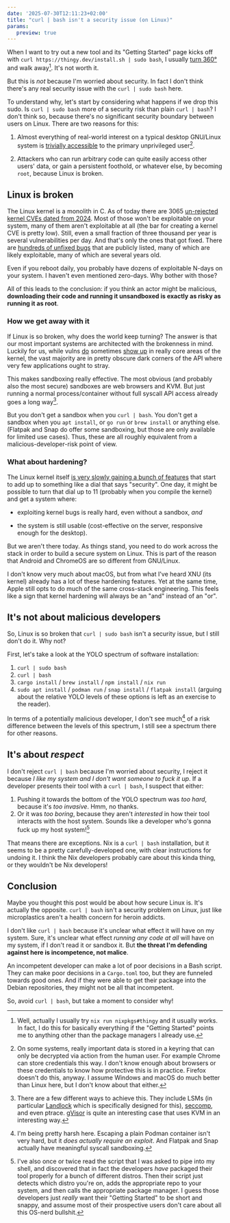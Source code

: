 ```yaml
---
date: '2025-07-30T12:11:23+02:00'
title: "curl | bash isn't a security issue (on Linux)"
params:
   preview: true
---
```


When I want to try out a new tool and its "Getting Started" page kicks off with
`curl https://thingy.dev/install.sh | sudo bash`, I usually [turn
360°](/assets/xbox_360.gif) and walk away[^nix]. It's not worth it.

But this is _not_ because I'm worried about security. In fact I don't think
there's any real security issue with the `curl | sudo bash` here.

To understand why, let's start by considering what happens if we drop this sudo.
Is `curl | sudo bash` more of a security risk than plain `curl | bash`? I don't
think so, because there's no significant security boundary between users on
Linux. There are two reasons for this:

1. Almost everything of real-world interest on a typical desktop GNU/Linux system is
[trivially accessible](https://xkcd.com/1200/) to the primary unprivileged
user[^keyring].

2. Attackers who can run arbitrary code can quite easily access other users'
data, or gain a persistent foothold, or whatever else, by becoming `root`,
because Linux is broken. 

## Linux is broken 

The Linux kernel is a monolith in C. As of today there are 3065 [un-rejected
kernel CVEs dated from
2024](https://git.kernel.org/pub/scm/linux/security/vulns.git/tree/cve/published/2024).
Most of those won't be exploitable on your system, many of them aren't
exploitable at all (the bar for creating a kernel CVE is pretty low). Still,
even a small fraction of three thousand per year is several
vulnerabilities per day. And that's only the ones that got fixed. There are
[hundreds of unfixed bugs](https://syzkaller.appspot.com/upstream) that are
publicly listed, many of which are likely exploitable, many of which are several
years old.

Even if you reboot daily, you probably have dozens of exploitable N-days on your
system. I haven't even mentioned zero-days. Why bother with those?

All of this leads to the conclusion: if you think an actor might be malicious,
**downloading their code and running it unsandboxed is exactly as risky as
running it as root**.

### How we get away with it

If Linux is so broken, why does the world keep turning? The answer is that our
most important systems are architected with the brokenness in mind. Luckily for
us, while vulns [do](https://dirtypipe.cm4all.com/) sometimes [show
up](https://en.wikipedia.org/wiki/Dirty_COW) in really core areas of the kernel,
the vast majority are in pretty obscure dark corners of the API where very few
applications ought to stray.

This makes sandboxing really effective. The most obvious (and probably also the
most secure) sandboxes are web browsers and KVM. But just running a normal
process/container without full syscall API access already goes a long
way[^process-sandboxing].

But you don't get a sandbox when you `curl | bash`. You don't get a sandbox when
you `apt install`, or `go run` or `brew install` or anything else. (Flatpak and
Snap do offer some sandboxing, but those are only available for limited
use cases). Thus, these are all roughly equivalent from a
malicious-developer-risk point of view.

### What about hardening?

The Linux kernel itself [is very slowly gaining a
bunch of features](https://docs.kernel.org/security/self-protection.html) that
start to add up to something like a dial that says "security". One day, it
might be possible to turn that dial up to 11 (probably when you compile the
kernel) and get a system where:

- exploiting kernel bugs is really hard, even without a sandbox, _and_

- the system is still usable (cost-effective on the server, responsive enough
for the desktop).

But we aren't there today. As things stand, you need to do work across the stack in order to build a secure system on Linux. This is part of the reason that Android and ChromeOS are so different from GNU/Linux. 

I don't know very much about macOS, but from what I've heard XNU (its kernel)
already has a lot of these hardening features. Yet at the same time, Apple still
opts to do much of the same cross-stack engineering. This feels like a sign that
kernel hardening will always be an "and" instead of an "or".

## It's not about malicious developers

So, Linux is so broken that `curl | sudo bash` isn't a security issue, but I
still don't do it. Why not? 

First, let's take a look at the YOLO spectrum of software installation:

1. `curl | sudo bash`
2. `curl | bash`
3. `cargo install` / `brew install` / `npm install` / `nix run`
4. `sudo apt install` / `podman run` / `snap install` /
`flatpak install` (arguing about the relative YOLO levels of these options
is left as an exercise to the reader).

In terms of a potentially malicious developer, I don't see
much[^spectrum-sandboxing] of a risk difference between the levels of this
spectrum, I still see a spectrum there for other reasons.

## It's about _respect_

I don't reject `curl | bash` because I'm worried about security, I reject it
because _I like my system and I don't want someone to fuck it up_. If a
developer presents their tool with a `curl | bash`, I suspect that either:

1. Pushing it towards the bottom of the YOLO spectrum was _too hard_, because
it's _too invasive_. Hmm, no thanks.
2. Or it was _too boring_, because they aren't _interested_ in how their tool
interacts with the host system. Sounds like a developer who's gonna fuck up
my host system![^bash-installer]

That means there are exceptions. Nix is a `curl | bash` installation, but it
seems to be a pretty carefully-developed one, with clear instructions for
undoing it. I think the Nix developers probably care about this kinda thing, or
they wouldn't be Nix developers! 

## Conclusion

Maybe you thought this post would be about how secure Linux is. It's actually
the opposite. `curl | bash` isn't a security problem on Linux, just like
microplastics aren't a health concern for heroin addicts.

I don't like `curl | bash` because it's unclear what effect it will have on my
system. Sure, it's unclear what effect _running any code at all_ will have on my
system, if I don't read it or sandbox it. But **the threat I'm defending against
here is incompetence, not malice**. 

An incompetent developer can make a lot of poor decisions in a Bash script. They
can make poor decisions in a `Cargo.toml` too, but they are funneled towards
good ones. And if they were able to get their package into the Debian
repositories, they might not be all that incompetent.

So, avoid `curl | bash`, but take a moment to consider why!

[^keyring]: On some systems, really important data is stored in a keyring that
can only be decrypted via action from the human user. For example Chrome can
store credentials this way. I don't know enough about browsers or these
credentials to know how protective this is in practice. Firefox doesn't do this,
anyway. I assume Windows and macOS do much better than Linux here, but I don't
know about that either.

[^nix]: Well, actually I usually try `nix run nixpkgs#thingy` and it usually
works. In fact, I do this for basically everything if the "Getting Started"
points me to anything other than the package managers I already use.

[^process-sandboxing]: There are a few different ways to achieve this. They
include LSMs (in particular
[Landlock](https://docs.kernel.org/security/landlock.html) which is specifically
designed for this),
[seccomp](https://www.kernel.org/doc/html/v5.0/userspace-api/seccomp_filter.html),
and even ptrace. [gVisor](https://gvisor.dev/) is quite an interesting case that
uses KVM in an interesting way.

[^spectrum-sandboxing]: I'm being pretty harsh here. Escaping a plain Podman
container isn't very hard, but it _does actually require an exploit_. And
Flatpak and Snap actually have meaningful syscall sandboxing.

[^bash-installer]: I've also once or twice read the script that I was asked to
pipe into my shell, and discovered that in fact the developers _have_ packaged
their tool properly for a bunch of different distros. Then their script just
detects which distro you're on, adds the appropriate repo to your system, and
then calls the appropriate package manager. I guess those developers just
_really_ want their "Getting Started" to be short and snappy, and assume most of
their prospective users don't care about all this OS-nerd bullshit.